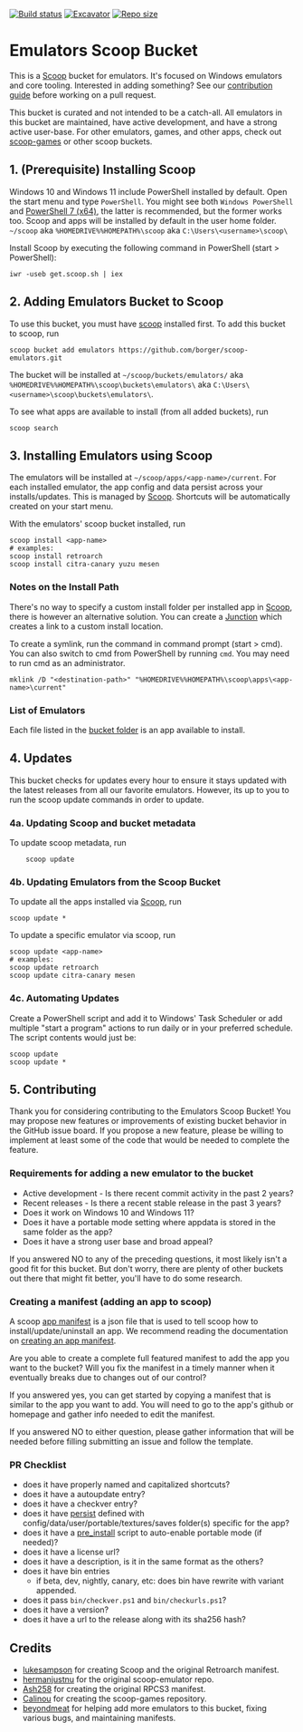 [![Build status](https://ci.appveyor.com/api/projects/status/4krqni0w1pr1yirl?svg=true)](https://ci.appveyor.com/project/borger/scoop-emulators)
[![Excavator](https://github.com/borger/scoop-emulators/actions/workflows/excavator.yml/badge.svg)](https://github.com/borger/scoop-emulators/actions/workflows/excavator.yml)
[![Repo size](https://img.shields.io/github/repo-size/borger/scoop-emulators.svg)](https://github.com/borger/scoop-emulators)

# Emulators Scoop Bucket

This is a [Scoop](http://scoop.sh) bucket for emulators. It's focused on Windows emulators and core tooling. Interested in adding something? See our [contribution guide](#Contributing) before working on a pull request.

This bucket is curated and not intended to be a catch-all. All emulators in this bucket are maintained, have active development, and have a strong active user-base. For other emulators, games, and other apps, check out [scoop-games](https://github.com/Calinou/scoop-games) or other scoop buckets.

## 1. (Prerequisite) Installing Scoop

Windows 10 and Windows 11 include PowerShell installed by default. Open the start menu and type `PowerShell`. You might see both `Windows PowerShell` and [PowerShell 7 (x64)](https://docs.microsoft.com/en-us/PowerShell/scripting/install/installing-PowerShell), the latter is recommended, but the former works too.
Scoop and apps will be installed by default in the user home folder. `~/scoop` aka `%HOMEDRIVE%%HOMEPATH%\scoop` aka `C:\Users\<username>\scoop\`

Install Scoop by executing the following command in PowerShell (start > PowerShell):

```
iwr -useb get.scoop.sh | iex
```

## 2. Adding Emulators Bucket to Scoop

To use this bucket, you must have [scoop](#1-prerequisite-installing-scoop) installed first.
To add this bucket to scoop, run

```
scoop bucket add emulators https://github.com/borger/scoop-emulators.git
```

The bucket will be installed at `~/scoop/buckets/emulators/` aka `%HOMEDRIVE%%HOMEPATH%\scoop\buckets\emulators\` aka `C:\Users\<username>\scoop\buckets\emulators\`.

To see what apps are available to install (from all added buckets), run

```
scoop search
```

## 3. Installing Emulators using Scoop

The emulators will be installed at `~/scoop/apps/<app-name>/current`. For each installed emulator, the app config and data persist across your installs/updates. This is managed by [Scoop](http://scoop.sh). Shortcuts will be automatically created on your start menu.

With the emulators' scoop bucket installed, run

```
scoop install <app-name>
# examples:
scoop install retroarch
scoop install citra-canary yuzu mesen
```

### Notes on the Install Path

There's no way to specify a custom install folder per installed app in [Scoop](http://scoop.sh), there is however an alternative solution. You can create a [Junction](https://www.geeksforgeeks.org/ntfs-junction-points/) which creates a link to a custom install location.

To create a symlink, run the command in command prompt (start > cmd). You can also switch to cmd from PowerShell by running `cmd`. You may need to run cmd as an administrator.

```
mklink /D "<destination-path>" "%HOMEDRIVE%%HOMEPATH%\scoop\apps\<app-name>\current"
```

### List of Emulators

Each file listed in the [bucket folder](https://github.com/borger/scoop-emulators/tree/master/bucket) is an app available to install.

## 4. Updates

This bucket checks for updates every hour to ensure it stays updated with the latest releases from all our favorite emulators. However, its up to you to run the scoop update commands in order to update.

### 4a. Updating Scoop and bucket metadata

To update scoop metadata, run

```
    scoop update
```

### 4b. Updating Emulators from the Scoop Bucket

To update all the apps installed via [Scoop](http://scoop.sh), run

```
scoop update *
```

To update a specific emulator via scoop, run

```
scoop update <app-name>
# examples:
scoop update retroarch
scoop update citra-canary mesen
```

### 4c. Automating Updates

Create a PowerShell script and add it to Windows' Task Scheduler or add multiple "start a program" actions to run daily or in your preferred schedule. The script contents would just be:

```
scoop update
scoop update *
```

## 5. Contributing

Thank you for considering contributing to the Emulators Scoop Bucket! You may propose new features or improvements of existing bucket behavior in the GitHub issue board. If you propose a new feature, please be willing to implement at least some of the code that would be needed to complete the feature.

### Requirements for adding a new emulator to the bucket

- Active development - Is there recent commit activity in the past 2 years?
- Recent releases - Is there a recent stable release in the past 3 years?
- Does it work on Windows 10 and Windows 11?
- Does it have a portable mode setting where appdata is stored in the same folder as the app?
- Does it have a strong user base and broad appeal?

If you answered NO to any of the preceding questions, it most likely isn't a good fit for this bucket. But don't worry, there are plenty of other buckets out there that might fit better, you'll have to do some research.

### Creating a manifest (adding an app to scoop)

A scoop [app manifest](https://github.com/ScoopInstaller/Scoop/wiki/App-Manifests) is a json file that is used to tell scoop how to install/update/uninstall an app. We recommend reading the documentation on [creating an app manifest](https://github.com/ScoopInstaller/Scoop/wiki/Creating-an-app-manifest).

Are you able to create a complete full featured manifest to add the app you want to the bucket? Will you fix the manifest in a timely manner when it eventually breaks due to changes out of our control?

If you answered yes, you can get started by copying a manifest that is similar to the app you want to add. You will need to go to the app's github or homepage and gather info needed to edit the manifest.

If you answered NO to either question, please gather information that will be needed before filling submitting an issue and follow the template.

### PR Checklist

- does it have properly named and capitalized shortcuts?
- does it have a autoupdate entry?
- does it have a checkver entry? [](https://github.com/ScoopInstaller/Scoop/wiki/App-Manifest-Autoupdate)
- does it have [persist](https://github.com/ScoopInstaller/Scoop/wiki/Persistent-data) defined with config/data/user/portable/textures/saves folder(s) specific for the app?
- does it have a [pre_install](https://github.com/ScoopInstaller/Scoop/wiki/Pre--and-Post-install-scripts) script to auto-enable portable mode (if needed)?
- does it have a license url?
- does it have a description, is it in the same format as the others?
- does it have bin entries
  - if beta, dev, nightly, canary, etc: does bin have rewrite with variant appended.
- does it pass `bin/checkver.ps1` and `bin/checkurls.ps1`?
- does it have a version?
- does it have a url to the release along with its sha256 hash?

## Credits

- [lukesampson](https://github.com/lukesampson) for creating Scoop and the original Retroarch manifest.
- [hermanjustnu](https://github.com/hermanjustnu/) for the original scoop-emulator repo.
- [Ash258](https://github.com/Ash258) for creating the original RPCS3 manifest.
- [Calinou](https://github.com/Calinou) for creating the scoop-games repository.
- [beyondmeat](https://github.com/beyondmeat) for helping add more emulators to this bucket, fixing various bugs, and maintaining manifests.
